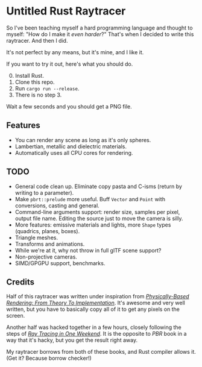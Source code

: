 # Untitled Rust Raytracer

So I've been teaching myself a hard programming language and thought to myself: "How do I make it _even harder_?" That's when I decided to write this raytracer. And then I did.

It's not perfect by any means, but it's mine, and I like it.

If you want to try it out, here's what you should do.

0. Install Rust.
1. Clone this repo.
1. Run `cargo run --release`.
1. There is no step 3.

Wait a few seconds and you should get a PNG file.

## Features

-   You can render any scene as long as it's only spheres.
-   Lambertian, metallic and dielectric materials.
-   Automatically uses all CPU cores for rendering.

## TODO

-   General code clean up. Eliminate copy pasta and C-isms (return by writing to a parameter).
-   Make `pbrt::prelude` more useful. Buff `Vector` and `Point` with conversions, casting and general.
-   Command-line arguments support: render size, samples per pixel, output file name. Editing the source just to move the camera is silly.
-   More features: emissive materials and lights, more `Shape` types (quadrics, planes, boxes).
-   Triangle meshes.
-   Transforms and animations.
-   While we're at it, why not throw in full glTF scene support?
-   Non-projective cameras.
-   SIMD/GPGPU support, benchmarks.

## Credits

Half of this raytracer was written under inspiration from [_Physically-Based Rendering: From Theory To Implementation_][pbr-book]. It's awesome and very well written, but you have to basically copy all of it to get any pixels on the screen.

Another half was hacked together in a few hours, closely following the steps of [_Ray Tracing in One Weekend_][rtiow]. It is the opposite to _PBR_ book in a way that it's hacky, but you get the result right away.

My raytracer borrows from both of these books, and Rust compiler allows it. (Get it? Because borrow checker!)

[pbr-book]: http://www.pbr-book.org/
[rtiow]: https://raytracing.github.io/
